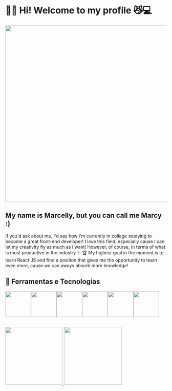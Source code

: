 
# 👋🏼 Hi! Welcome to my profile 😼💻

<img src="dumb-cat.gif" width="550"/>

## My name is Marcelly, but you can call me Marcy :)

If you'd ask about me, I'd say how i'm currently in college studying to become a great front-end developer! I love this field, especially cause I can let my creativity fly as much as i want! However, of course, in terms of what is most productive in the industry ✨
🏆 My highest goal in the moment is to learn React JS and find a position that gives me the opportunity to learn even more, cause we can aways absorb more knowledge!

## 🔬 Ferramentas e Tecnologias
<img loading="lazy" src="https://cdn.jsdelivr.net/gh/devicons/devicon@latest/icons/javascript/javascript-original.svg" width="80" height="80"/><img loading="lazy" src="https://cdn.jsdelivr.net/gh/devicons/devicon@latest/icons/css3/css3-original.svg" width="80" height="80"/><img loading="lazy" src="https://cdn.jsdelivr.net/gh/devicons/devicon@latest/icons/react/react-original-wordmark.svg" width="80" height="80"/><img loading="lazy" src="https://cdn.jsdelivr.net/gh/devicons/devicon@latest/icons/redux/redux-original.svg" width="80" height="80"/><img loading="lazy" src="https://cdn.jsdelivr.net/gh/devicons/devicon@latest/icons/nodejs/nodejs-original-wordmark.svg" width="80" height="80"/><img loading="lazy" src="https://cdn.jsdelivr.net/gh/devicons/devicon@latest/icons/yarn/yarn-original.svg" width="80" height="80"/>

<br>
<div>
<a href="https://github.com/marcyroz">
<img loading="lazy" height="180em" src="https://github-readme-stats.vercel.app/api/top-langs/?username=marcyroz&layout=compact&langs_count=7&theme=dracula"/>
<img loading="lazy" height="180em" src="https://github-readme-stats.vercel.app/api?username=marcyroz&show_icons=true&theme=dracula&include_all_commits=true&count_private=true"/>
</div>

          
          
